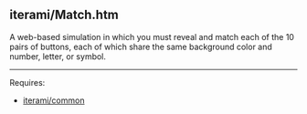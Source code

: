 iterami/Match.htm
-----------------

A web-based simulation in which you must reveal and match each of the 10 pairs of buttons, each of which share the same background color and number, letter, or symbol.

---

Requires:
* [iterami/common](https://github.com/iterami/common)
